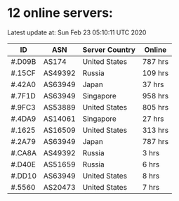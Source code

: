 # 12 online servers:

Latest update at: Sun Feb 23 05:10:11 UTC 2020

| ID | ASN | Server Country | Online |
| -- | --- | -------------- | ------ |
| #.D09B | AS174 | United States | 787 hrs |
| #.15CF | AS49392 | Russia | 109 hrs |
| #.42A0 | AS63949 | Japan | 37 hrs |
| #.7F1D | AS63949 | Singapore | 958 hrs |
| #.9FC3 | AS53889 | United States | 805 hrs |
| #.4DA9 | AS14061 | Singapore | 27 hrs |
| #.1625 | AS16509 | United States | 313 hrs |
| #.2A79 | AS63949 | Japan | 787 hrs |
| #.CA8A | AS49392 | Russia | 3 hrs |
| #.D40E | AS51659 | Russia | 6 hrs |
| #.DD10 | AS63949 | United States | 8 hrs |
| #.5560 | AS20473 | United States | 7 hrs |

